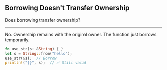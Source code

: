 ## Borrowing Doesn't Transfer Ownership

Does borrowing transfer ownership?

---

No. Ownership remains with the original owner. The function just borrows temporarily.

```rust
fn use_str(s: &String) { }
let s = String::from("hello");
use_str(&s);  // Borrow
println!("{}", s);  // ✅ Still valid
```

